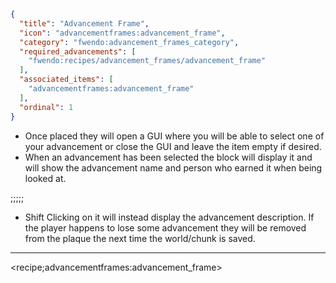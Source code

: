 ```json
{
  "title": "Advancement Frame",
  "icon": "advancementframes:advancement_frame",
  "category": "fwendo:advancement_frames_category",
  "required_advancements": [
    "fwendo:recipes/advancement_frames/advancement_frame"
  ],
  "associated_items": [
    "advancementframes:advancement_frame"
  ],
  "ordinal": 1
}
```
- Once placed they will open a GUI where you will be able to select one of your advancement or close the GUI and leave the item empty if desired. 
- When an advancement has been selected the block will display it and will show the advancement name and person who earned it when being looked at. 

;;;;;

- Shift Clicking on it will instead display the advancement description. If the player happens to lose some advancement they will be removed from the plaque the next time the world/chunk is saved.

---

<recipe;advancementframes:advancement_frame>
